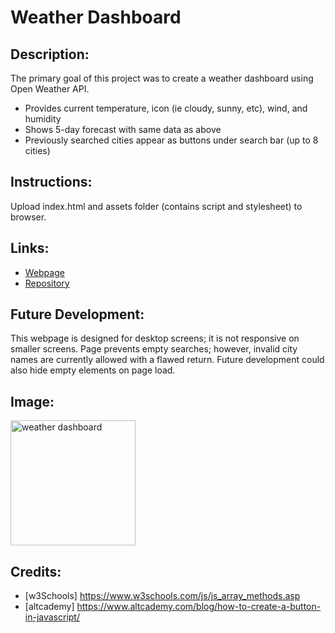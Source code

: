 # Weather Dashboard

## Description:

The primary goal of this project was to create a weather dashboard using Open Weather API.

- Provides current temperature, icon (ie cloudy, sunny, etc), wind, and humidity
- Shows 5-day forecast with same data as above
- Previously searched cities appear as buttons under search bar (up to 8 cities)

## Instructions:

Upload index.html and assets folder (contains script and stylesheet) to browser.

## Links:

- [Webpage]()
- [Repository](https://github.com/lornaburns/weather-forecast-23)

## Future Development:

This webpage is designed for desktop screens; it is not responsive on smaller screens. Page prevents empty searches; however, invalid city names are currently allowed with a flawed return. Future development could also hide empty elements on page load.

## Image:

<img src="" alt="weather dashboard" width="200"/>

## Credits:

- [w3Schools] https://www.w3schools.com/js/js_array_methods.asp
- [altcademy] https://www.altcademy.com/blog/how-to-create-a-button-in-javascript/
